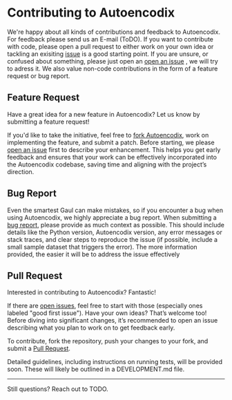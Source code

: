 # Contributing to Autoencodix
We're happy about all kinds of contributions and feedback to Autoencodix. For feedback please send us an E-mail (ToDO). If you want to contribute with code, please open a pull request to either work on your own idea or tackling an exisiting [issue](https://github.com/jan-forest/autoencodix/issues) is a good starting point. If you are unsure, or confused about something, please just open an [open an issue](https://github.com/jan-forest/autoencodix/issues/new/choose) , we will try to adress it.
We also value non-code contributions in the form of a feature request or bug report.

## Feature Request

Have a great idea for a new feature in Autoencodix? Let us know by submitting a feature request!

If you'd like to take the initiative, feel free to [fork Autoencodix](https://github.com/jan-forest/autoencodix/fork), work on implementing the feature, and submit a patch. Before starting, we please [open an issue](https://github.com/jan-forest/autoencodix/issues/new/choose) first to describe your enhancement. This helps you get early feedback and ensures that your work can be effectively incorporated into the Autoencodix codebase, saving time and aligning with the project’s direction.

## Bug Report
Even the smartest Gaul can make mistakes, so if you encounter a bug when using Autoencodix, we highly appreciate a bug report. 
When submitting a [bug report](https://github.com/jan-forest/autoencodix/issues/new/choose), please provide as much context as possible. This should include details like the Python version, Autoencodix version, any error messages or stack traces, and clear steps to reproduce the issue (if possible, include a small sample dataset that triggers the error). The more information provided, the easier it will be to address the issue effectively

## Pull Request
Interested in contributing to Autoencodix? Fantastic!

If there are [open issues](https://github.com/jan-forest/autoencodix/issues), feel free to start with those (especially ones labeled "good first issue"). Have your own ideas? That’s welcome too! Before diving into significant changes, it’s recommended to open an issue describing what you plan to work on to get feedback early.

To contribute, fork the repository, push your changes to your fork, and submit a [Pull Request](https://github.com/jan-forest/autoencodix/compare).


Detailed guidelines, including instructions on running tests, will be provided soon. These will likely be outlined in a DEVELOPMENT.md file.

---
Still questions? Reach out to TODO.



